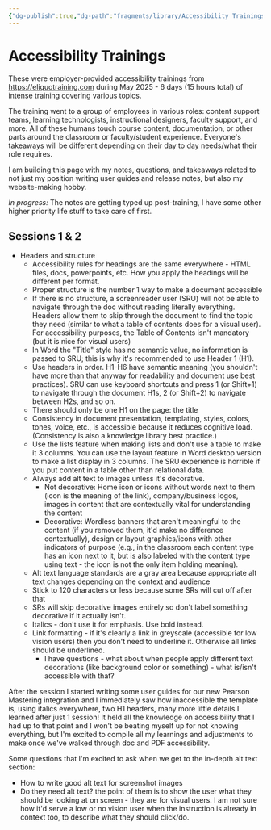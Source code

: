 ```yaml
---
{"dg-publish":true,"dg-path":"fragments/library/Accessibility Trainings.md","permalink":"/fragments/library/accessibility-trainings/","created":"2025-05-17T17:22:50.168-04:00","updated":"2025-08-02T13:27:18.575-04:00"}
---
```



# Accessibility Trainings
These were employer-provided accessibility trainings from https://eliquotraining.com during May 2025 - 6 days (15 hours total) of intense training covering various topics.

The training went to a group of employees in various roles: content support teams, learning technologists, instructional designers, faculty support, and more. All of these humans touch course content, documentation, or other parts around the classroom or faculty/student experience. Everyone's takeaways will be different depending on their day to day needs/what their role requires.

I am building this page with my notes, questions, and takeaways related to not just my position writing user guides and release notes, but also my website-making hobby.

*In progress:* The notes are getting typed up post-training, I have some other higher priority life stuff to take care of first.

## Sessions 1 & 2

- Headers and structure
	- Accessibility rules for headings are the same everywhere - HTML files, docs, powerpoints, etc. How you apply the headings will be different per format.
	- Proper structure is the number 1 way to make a document accessible
	- If there is no structure, a screenreader user (SRU) will not be able to navigate through the doc without reading literally everything. Headers allow them to skip through the document to find the topic they need (similar to what a table of contents does for a visual user). For accessibility purposes, the Table of Contents isn't mandatory (but it is nice for visual users)
	- In Word the "Title" style has no semantic value, no information is passed to SRU; this is why it's recommended to use Header 1 (H1).
	- Use headers in order. H1-H6 have semantic meaning (you shouldn't have more than that anyway for readability and document use best practices). SRU can use keyboard shortcuts and press 1 (or Shift+1) to navigate through the document H1s, 2 (or Shift+2) to navigate between H2s, and so on. 
	- There should only be one H1 on the page: the title
	- Consistency in document presentation, templating, styles, colors, tones, voice, etc., is accessible because it reduces cognitive load. (Consistency is also a knowledge library best practice.)
	- Use the lists feature when making lists and don't use a table to make it 3 columns. You can use the layout feature in Word desktop version to make a list display in 3 columns. The SRU experience is horrible if you put content in a table other than relational data.
	- Always add alt text to images unless it's decorative.
		- Not decorative: Home icon or icons without words next to them (icon is the meaning of the link), company/business logos, images in content that are contextually vital for understanding the content
		- Decorative: Wordless banners that aren't meaningful to the content (if you removed them, it'd make no difference contextually), design or layout graphics/icons with other indicators of purpose (e.g., in the classroom each content type has an icon next to it, but is also labeled with the content type using text - the icon is not the only item holding meaning). 
	- Alt text language standards are a gray area because appropriate alt text changes depending on the context and audience
	- Stick to 120 characters or less because some SRs will cut off after that
	- SRs will skip decorative images entirely so don't label something decorative if it actually isn't.
	- Italics - don't use it for emphasis. Use bold instead.
	- Link formatting - if it's clearly a link in greyscale (accessible for low vision users) then you don't need to underline it. Otherwise all links should be underlined.
		- I have questions - what about when people apply different text decorations (like background color or something) - what is/isn't accessible with that?

After the session I started writing some user guides for our new Pearson Mastering integration and I immediately saw how inaccessible the template is, using italics everywhere, two H1 headers, many more little details I learned after just 1 session! It held all the knowledge on accessibility that I had up to that point and I won't be beating myself up for not knowing everything, but I'm excited to compile all my learnings and adjustments to make once we've walked through doc and PDF accessibility.

Some questions that I'm excited to ask when we get to the in-depth alt text section:
- How to write good alt text for screenshot images
- Do they need alt text? the point of them is to show the user what they should be looking at on screen - they are for visual users. I am not sure how it'd serve a low or no vision user when the instruction is already in context too, to describe what they should click/do.
